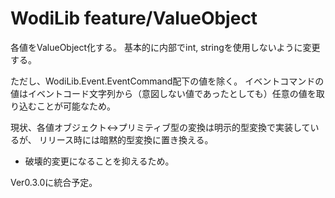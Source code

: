 WodiLib
feature/ValueObject
====

各値をValueObject化する。
基本的に内部でint, stringを使用しないように変更する。

ただし、WodiLib.Event.EventCommand配下の値を除く。
イベントコマンドの値はイベントコード文字列から（意図しない値であったとしても）任意の値を取り込むことが可能なため。

現状、各値オブジェクト<->プリミティブ型の変換は明示的型変換で実装しているが、
リリース時には暗黙的型変換に置き換える。
- 破壊的変更になることを抑えるため。

Ver0.3.0に統合予定。
